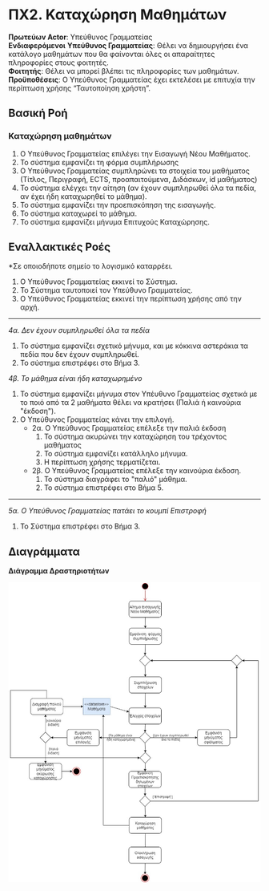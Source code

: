 # ΠΧ2. Καταχώρηση Μαθημάτων

**Πρωτεύων Actor**: Υπεύθυνος Γραμματείας  
**Ενδιαφερόμενοι**
**Υπεύθυνος Γραμματείας**: Θέλει να δημιουργήσει ένα κατάλογο μαθημάτων που θα φαίνονται όλες οι απαραίτητες πληροφορίες στους φοιτητές.  
**Φοιτητής**: Θέλει να μπορεί βλέπει τις πληροφορίες των μαθημάτων.  
**Προϋποθέσεις**: Ο Υπεύθυνος Γραμματείας έχει εκτελέσει με επιτυχία την περίπτωση χρήσης “Ταυτοποίηση χρήστη”.  

## Βασική Ροή

### Καταχώρηση μαθημάτων

1. Ο Υπεύθυνος Γραμματείας επιλέγει την Εισαγωγή Νέου Μαθήματος.
2. Το σύστημα εμφανίζει τη φόρμα συμπλήρωσης  
3. Ο Υπεύθυνος Γραμματείας συμπληρώνει τα στοιχεία του μαθήματος (Τίτλος, Περιγραφή, ECTS, προαπαιτούμενα, Διδάσκων, id μαθήματος)
4. Το σύστημα ελέγχει την αίτηση (αν έχουν συμπληρωθεί όλα τα πεδία, αν έχει ήδη καταχωρηθεί το μάθημα).
5. Το σύστημα εμφανίζει την προεπισκόπηση της εισαγωγής.
6. Το σύστημα καταχωρεί το μάθημα.
7. Το σύστημα εμφανίζει μήνυμα Επιτυχούς Καταχώρησης.

## Εναλλακτικές Ροές

*Σε οποιοδήποτε σημείο το λογισμικό καταρρέει.
1. Ο Υπεύθυνος Γραμματείας εκκινεί το Σύστημα.
2. Το Σύστημα ταυτοποιεί τον Υπεύθυνο Γραμματείας.
3. Ο Υπεύθυνος Γραμματείας εκκινεί την περίπτωση χρήσης από την αρχή.
---
*4α. Δεν έχουν συμπληρωθεί όλα τα πεδία*
1. Το σύστημα εμφανίζει σχετικό μήνυμα, και με κόκκινα αστεράκια τα πεδία που δεν έχουν συμπληρωθεί.
2. Το σύστημα επιστρέφει στο Βήμα 3.

*4β. Το μάθημα είναι ήδη καταχωρημένο*
1. Το σύστημα εμφανίζει μήνυμα στον Υπέυθυνο Γραμματείας σχετικά με το ποιό από τα 2 μαθήματα θέλει να κρατήσει (Παλιά ή καινούρια "έκδοση").
2. Ο Υπεύθυνος Γραμματείας κάνει την επιλογή.
    * 2α. Ο Υπεύθυνος Γραμματείας επέλεξε την παλιά έκδοση
        1. Το σύστημα ακυρώνει την καταχώρηση του τρέχοντος μαθήματος
        2. Το σύστημα εμφανίζει κατάλληλο μήνυμα.  
        3. Η περίπτωση χρήσης τερματίζεται.
    * 2β. Ο Υπεύθυνος Γραμματείας επέλεξε την καινούρια έκδοση.
        1. Το σύστημα διαγράφει το "παλιό" μάθημα.
        2. Το σύστημα επιστρέφει στο Βήμα 5.
---
*5α. Ο Υπεύθυνος Γραμματείας πατάει το κουμπί Επιστροφή*
1. Το Σύστημα επιστρέφει στο Βήμα 3.


## Διαγράμματα 
**Διάγραμμα Δραστηριοτήτων**

![Διάγραμμα Δραστηριοτήτων 2](uml/requirements/UseCase2.jpg)

